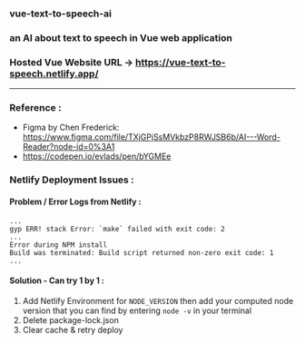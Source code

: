 ### vue-text-to-speech-ai

### an AI about text to speech in Vue web application

### Hosted Vue Website URL -> https://vue-text-to-speech.netlify.app/

---
### Reference :
- Figma by Chen Frederick: https://www.figma.com/file/TXjGPjSsMVkbzP8RWJSB6b/AI---Word-Reader?node-id=0%3A1
- https://codepen.io/evlads/pen/bYGMEe

### Netlify Deployment Issues :
#### Problem / Error Logs from Netlify :
```
...
gyp ERR! stack Error: `make` failed with exit code: 2
...
Error during NPM install
Build was terminated: Build script returned non-zero exit code: 1
...
```

#### Solution - Can try 1 by 1 :
1. Add Netlify Environment for `NODE_VERSION` then add your computed node version that you can find by entering `node -v` in your terminal
2. Delete package-lock.json
3. Clear cache & retry deploy
